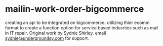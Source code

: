 # mailin-work-order-bigcommerce
creating an api to be integrated on bigcommerce. 
utilizing thier ecomm format to create a function option for service based indusrties such as mail in IT repair.
Original work by Sydnie Shirley. email sydnie@undergroundsy.com for support.
